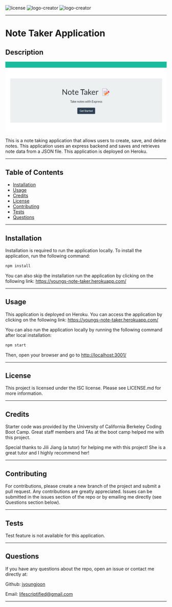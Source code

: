 ![license](https://img.shields.io/badge/license-ISC-blue.svg) ![logo-creator](https://img.shields.io/github/languages/count/jyoungjoon/note-taker) ![logo-creator](https://img.shields.io/github/languages/top/jyoungjoon/note-taker)

---

# Note Taker Application

## Description

![Screenshot](./public/assets/images/screenshot.png)

This is a note taking application that allows users to create, save, and delete notes. This application uses an express backend and saves and retrieves note data from a JSON file. This application is deployed on Heroku.

---

## Table of Contents

- [Installation](#installation)
- [Usage](#usage)
- [Credits](#credits)
- [License](#license)
- [Contributing](#contributing)
- [Tests](#tests)
- [Questions](#questions)

---

## Installation

Installation is required to run the application locally. To install the application, run the following command:

```bash
npm install
```

You can also skip the installation run the application by clicking on the following link: <https://youngs-note-taker.herokuapp.com/>

---

## Usage

This application is deployed on Heroku. You can access the application by clicking on the following link: <https://youngs-note-taker.herokuapp.com/>

You can also run the application locally by running the following command after local installation:

```bash
npm start
```

Then, open your browser and go to <http://localhost:3001/>

---

## License

This project is licensed under the ISC license. Please see LICENSE.md for more information.

---

## Credits

Starter code was provided by the University of California Berkeley Coding Boot Camp. Great staff members and TAs at the boot camp helped me with this project.

Special thanks to Jili Jiang (a tutor) for helping me with this project! She is a great tutor and I highly recommend her!

---

## Contributing

For contributions, please create a new branch of the project and submit a pull request. Any contributions are greatly appreciated. Issues can be submitted in the issues section of the repo or by emailing me directly (see Questions section below).

---

## Tests

Test feature is not available for this application.

---

## Questions

If you have any questions about the repo, open an issue or contact me directly at:

Github: [jyoungjoon](https://github.com/jyoungjoon)

Email: <lifescriptified@gmail.com>

---
